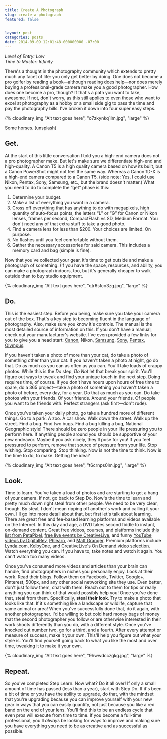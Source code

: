 ```yaml
---
title: Create A Photograph
slug: create-a-photograph
featured: false


layout: post
categories: posts
date: 2014-09-09 12:01:48.000000000 -07:00
---
```


_Level of Entry: Low_  
_Time to Master: Infinity_

There's a thought in the photography community which extends to pretty much any facet of life: you only get better by doing. One does not become a pro golfer by reading a book—although reading does help—nor does merely buying a professional-grade camera make you a good photographer. How does one become a pro, though? If that's a path you want to take, awesome. If not, don't worry, as this still applies to even those who want to excel at photography as a hobby or a small side gig to pass the time and pay the photography bills. I've broken it down into four super easy steps.

{% cloudinary_img "Alt text goes here", "o7zkynkq1lm.jpg", "large" %}

Some horses. (unsplash)

## Get.

At the start of this little conversation I told you a high-end camera does not a pro photographer make. But let's make sure we differentiate high-end and high-quality. A Canon T5 is a high quality camera based on how its built, but a Canon PowerShot might not feel the same way. Whereas a Canon 1D-X is a high-end camera compared to a Canon T5. (side note: Yes, I could use Nikon, Pentax, Sony, Samsung, etc., but the brand doesn't matter.) What you need to do to complete the “get” phase is this:

1. Determine your budget.
2. Make a list of everything you want in a camera.
3. Cross off everything that has anything to do with megapixels, high quantity of auto-focus points, the letters “L” or “G” for Canon or Nikon lenses, frames per second, CompactFlash vs SD, Medium Format. You don't need any of that extra stuff to take a good photo.
4. Find a camera lens for less than $200. Your choices are limited. On purpose.
5. No flashes until you feel comfortable without them.
6. Gather the necessary accessories for said camera. This includes a memory card and bag (simple is fine).

Now that you've collected your gear, it's time to get outside and make a photograph of something. (If you have the space, resources, and ability, you can make a photograph indoors, too, but it's generally cheaper to walk outside than to buy studio equipment.

{% cloudinary_img "Alt text goes here", "qtr6sfco3zg.jpg", "large" %}

## Do.

This is the easiest step. Before you being, make sure you take your camera out of the box. That's a key step to becoming fluent in the language of photography. Also, make sure you know it's controls. The manual is the most detailed source of information on this. If you don't have a manual, check out your manufacturer's website. I've even provided a few links for you to give you a head start: [Canon](http://www.usa.canon.com/cusa/support/consumer), Nikon, [Samsung](http://www.samsung.com/us/support/#Digital%20Cameras), [Sony](http://esupport.sony.com/US/p/select-system.pl?DIRECTOR=DOCS), [Pentax](http://www.ricoh-imaging.co.jp/english/support/download_manual.html), [Olympus](http://www.olympusamerica.com/cpg_section/cpg_download_manuals.asp).

If you haven't taken a photo of more than your cat, do take a photo of something other than your cat. If you haven't taken a photo at night, go do that. Do as much as you can as often as you can. You'll take loads of crappy photos. While this is the _Do_ step, _Do Not_ let that break your spirit. You'll figure out ways to tweak and find your unique touch in the next step. Doing requires time, of course. If you don't have hours upon hours of free time to spare, do a 365 project—take a photo of something you haven't taken a photo of before, every day, for a year. Do that as much as you can. Do take photos with your friends. Of your friends. Around your friends. Of people you want to be friends with. Perfect strangers (ask first—don't rude).

Once you've taken your daily photo, go take a hundred more of different things. Go to a park. A zoo. A car show. Walk down the street. Walk up the street. Find a bug. Find two bugs. Find a bug killing a bug, National Geographic style! There should be zero people in your life pressuring you to perform here. If anything people around you should be supportive of your new endeavor. Maybe if you ask nicely, they'll pose for you! If you feel pressured to perform, remove that source of pressure from your life. Stop wishing. Stop comparing. Stop thinking. Now is not the time to think. Now is the time to do, to make. Getting the idea?

{% cloudinary_img "Alt text goes here", "t6crnps0lm.jpg", "large" %}

## Look.

Time to learn. You've taken a load of photos and are starting to get a hang of your camera. If not, go back to Step Do. Now's the time to learn and pretty much down right steal from other people. We need to be very clear, though. By steal, I don't mean ripping off another's work and calling it your own. I'll go into more detail about that, but first let's talk about learning. There are great free and fee-based learning platforms and videos available on the Internet. In this day and age, a DVD takes second fiddle to instant, on-demand content. Great free videos, courses, and platforms include [this list from PetaPixel](http://petapixel.com/2014/07/03/best-free-online-photography-courses-tutorials/), [free live events by CreativeLive](https://www.creativelive.com/photography), and funny [YouTube videos by DigitalRev](https://www.youtube.com/user/DigitalRevCom), [Phlearn](https://www.youtube.com/user/PhlearnLLC), and [Matt Granger](https://www.youtube.com/user/thatnikonguy). Premium platforms include [Lynda.com](http://www.lynda.com/Photography-training-tutorials/70-0.html?bnr=NMHP_blocks), [KelbyOne](http://kelbyone.com/), and [CreativeLive's On Demand video selection](https://www.creativelive.com/photography). Watch everything you can. If you have to, take notes and watch it again. You can't watch too many videos.

Once you've consumed more videos and articles than your brain can handle, find photographers in niches you personally enjoy. Look at their work. Read their blogs. Follow them on Facebook, Twitter, Google+, Pinterest, 500px, and any other social networking site they use. Even better, don't just follow them, chat with them. Reach out to them for tips or really anything you can think of that would possibly help you! Once you've done that, steal from them. Specifically, **steal their look**. Try to make a photo that looks like that. If it's something like a landscape or wildlife, capture that same animal or area! When you've successfully done that, do it again, with another photographer. I'd be willing to bet cold hard money bags of money that the second photographer you follow or are otherwise interested in their work shoots differently than you do, with a different style. Once you've knocked out number two, go for a third, and a fourth. After every attempt or measure of success, make it your own. This'll help you figure out what your style is. You'll find yourself going back to what you like the most and over time, tweaking it to make it your own.

{% cloudinary_img "Alt text goes here", "9hwwdcczgkg.jpg", "large" %}

## Repeat.

So you've completed Step Learn. Now what? Do it all over! If only a small amount of time has passed (less than a year), start with Step Do. If it's been a bit of time or you have the ability to upgrade, do that, with the mindset that you're upgrading because you can improve yourself with your new gear in ways that you can easily quantify, not just because you like a red band on the end of your lens. You'll find this to be an endless cycle that even pros will execute from time to time. If you become a full-time professional, you'll _always_ be looking for ways to improve and making sure you have everything you need to be as creative and as successful as possible.

